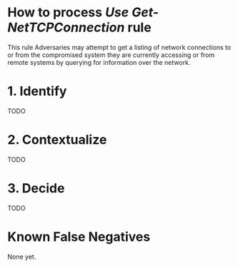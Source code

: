 # How to process *Use Get-NetTCPConnection* rule
This rule Adversaries may attempt to get a listing of network connections to or from the compromised system they are currently accessing or from remote systems by querying for information over the network.

# 1. Identify
TODO

# 2. Contextualize
TODO

# 3. Decide
TODO

# Known False Negatives
None yet.

